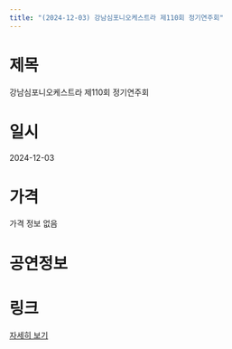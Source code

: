 ```yaml
---
title: "(2024-12-03) 강남심포니오케스트라 제110회 정기연주회"
---
```


# 제목
강남심포니오케스트라 제110회 정기연주회

# 일시
2024-12-03

# 가격
가격 정보 없음

# 공연정보
  
  


# 링크
[자세히 보기](https://www.sac.or.kr/site/main/show/show_view?SN=68681 "https://www.sac.or.kr/site/main/show/show_view?SN=68681")

